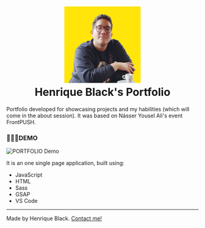 <h1 align="center">
 <img alt="My picture" src="./images/wode.png" height="200px"/>
 <br>
 Henrique Black's Portfolio
</h1>

<p> Portfolio developed for showcasing projects and my habilities (which will come in the about session). It was based on Násser Yousel Ali's event FrontPUSH.</p>

<h3> 👨🏽‍💻DEMO </h3>

![PORTFOLIO Demo](./demo/portfolio.gif)

<p> It is an one single page application, built using:<p>
 <ul>
  <li>JavaScript</li>
  <li>HTML</li>
  <li>Sass</li>
  <li>GSAP</li>
  <li>VS Code</li>
 </ul>

 
<hr> 
<p> Made by Henrique Black. <a href="https://www.linkedin.com/in/henrique-black/">Contact me!</a> 
